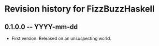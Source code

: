 # Revision history for FizzBuzzHaskell

## 0.1.0.0  -- YYYY-mm-dd

* First version. Released on an unsuspecting world.
